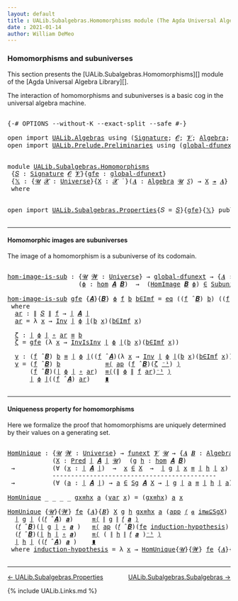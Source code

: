 ```yaml
---
layout: default
title : UALib.Subalgebras.Homomorphisms module (The Agda Universal Algebra Library)
date : 2021-01-14
author: William DeMeo
---
```


### <a id="homomorphisms-and-subuniverses">Homomorphisms and subuniverses</a>

This section presents the [UALib.Subalgebras.Homomorphisms][]  module of the [Agda Universal Algebra Library][].

The interaction of homomorphisms and subuniverses is a basic cog in the universal algebra machine.

<pre class="Agda">

<a id="457" class="Symbol">{-#</a> <a id="461" class="Keyword">OPTIONS</a> <a id="469" class="Pragma">--without-K</a> <a id="481" class="Pragma">--exact-split</a> <a id="495" class="Pragma">--safe</a> <a id="502" class="Symbol">#-}</a>

<a id="507" class="Keyword">open</a> <a id="512" class="Keyword">import</a> <a id="519" href="UALib.Algebras.html" class="Module">UALib.Algebras</a> <a id="534" class="Keyword">using</a> <a id="540" class="Symbol">(</a><a id="541" href="UALib.Algebras.Signatures.html#1457" class="Function">Signature</a><a id="550" class="Symbol">;</a> <a id="552" href="universes.html#613" class="Generalizable">𝓞</a><a id="553" class="Symbol">;</a> <a id="555" href="universes.html#617" class="Generalizable">𝓥</a><a id="556" class="Symbol">;</a> <a id="558" href="UALib.Algebras.Algebras.html#813" class="Function">Algebra</a><a id="565" class="Symbol">;</a> <a id="567" href="UALib.Algebras.Algebras.html#3579" class="Function Operator">_↠_</a><a id="570" class="Symbol">)</a>
<a id="572" class="Keyword">open</a> <a id="577" class="Keyword">import</a> <a id="584" href="UALib.Prelude.Preliminaries.html" class="Module">UALib.Prelude.Preliminaries</a> <a id="612" class="Keyword">using</a> <a id="618" class="Symbol">(</a><a id="619" href="MGS-Subsingleton-Theorems.html#3468" class="Function">global-dfunext</a><a id="633" class="Symbol">;</a> <a id="635" href="universes.html#551" class="Postulate">Universe</a><a id="643" class="Symbol">;</a> <a id="645" href="universes.html#758" class="Function Operator">_̇</a><a id="647" class="Symbol">)</a>


<a id="651" class="Keyword">module</a> <a id="658" href="UALib.Subalgebras.Homomorphisms.html" class="Module">UALib.Subalgebras.Homomorphisms</a>
 <a id="691" class="Symbol">{</a><a id="692" href="UALib.Subalgebras.Homomorphisms.html#692" class="Bound">𝑆</a> <a id="694" class="Symbol">:</a> <a id="696" href="UALib.Algebras.Signatures.html#1457" class="Function">Signature</a> <a id="706" href="universes.html#613" class="Generalizable">𝓞</a> <a id="708" href="universes.html#617" class="Generalizable">𝓥</a><a id="709" class="Symbol">}{</a><a id="711" href="UALib.Subalgebras.Homomorphisms.html#711" class="Bound">gfe</a> <a id="715" class="Symbol">:</a> <a id="717" href="MGS-Subsingleton-Theorems.html#3468" class="Function">global-dfunext</a><a id="731" class="Symbol">}</a>
 <a id="734" class="Symbol">{</a><a id="735" href="UALib.Subalgebras.Homomorphisms.html#735" class="Bound">𝕏</a> <a id="737" class="Symbol">:</a> <a id="739" class="Symbol">{</a><a id="740" href="UALib.Subalgebras.Homomorphisms.html#740" class="Bound">𝓤</a> <a id="742" href="UALib.Subalgebras.Homomorphisms.html#742" class="Bound">𝓧</a> <a id="744" class="Symbol">:</a> <a id="746" href="universes.html#551" class="Postulate">Universe</a><a id="754" class="Symbol">}{</a><a id="756" href="UALib.Subalgebras.Homomorphisms.html#756" class="Bound">X</a> <a id="758" class="Symbol">:</a> <a id="760" href="UALib.Subalgebras.Homomorphisms.html#742" class="Bound">𝓧</a> <a id="762" href="universes.html#758" class="Function Operator">̇</a> <a id="764" class="Symbol">}(</a><a id="766" href="UALib.Subalgebras.Homomorphisms.html#766" class="Bound">𝑨</a> <a id="768" class="Symbol">:</a> <a id="770" href="UALib.Algebras.Algebras.html#813" class="Function">Algebra</a> <a id="778" href="UALib.Subalgebras.Homomorphisms.html#740" class="Bound">𝓤</a> <a id="780" href="UALib.Subalgebras.Homomorphisms.html#692" class="Bound">𝑆</a><a id="781" class="Symbol">)</a> <a id="783" class="Symbol">→</a> <a id="785" href="UALib.Subalgebras.Homomorphisms.html#756" class="Bound">X</a> <a id="787" href="UALib.Algebras.Algebras.html#3579" class="Function Operator">↠</a> <a id="789" href="UALib.Subalgebras.Homomorphisms.html#766" class="Bound">𝑨</a><a id="790" class="Symbol">}</a>
 <a id="793" class="Keyword">where</a>


<a id="801" class="Keyword">open</a> <a id="806" class="Keyword">import</a> <a id="813" href="UALib.Subalgebras.Properties.html" class="Module">UALib.Subalgebras.Properties</a><a id="841" class="Symbol">{</a><a id="842" class="Argument">𝑆</a> <a id="844" class="Symbol">=</a> <a id="846" href="UALib.Subalgebras.Homomorphisms.html#692" class="Bound">𝑆</a><a id="847" class="Symbol">}{</a><a id="849" href="UALib.Subalgebras.Homomorphisms.html#711" class="Bound">gfe</a><a id="852" class="Symbol">}{</a><a id="854" href="UALib.Subalgebras.Homomorphisms.html#735" class="Bound">𝕏</a><a id="855" class="Symbol">}</a> <a id="857" class="Keyword">public</a>

</pre>

-----------------------------------

#### <a id="homomorphic-images-are-subuniverses">Homomorphic images are subuniverses</a>

The image of a homomorphism is a subuniverse of its codomain.

<pre class="Agda">

<a id="hom-image-is-sub"></a><a id="1081" href="UALib.Subalgebras.Homomorphisms.html#1081" class="Function">hom-image-is-sub</a> <a id="1098" class="Symbol">:</a> <a id="1100" class="Symbol">{</a><a id="1101" href="UALib.Subalgebras.Homomorphisms.html#1101" class="Bound">𝓤</a> <a id="1103" href="UALib.Subalgebras.Homomorphisms.html#1103" class="Bound">𝓦</a> <a id="1105" class="Symbol">:</a> <a id="1107" href="universes.html#551" class="Postulate">Universe</a><a id="1115" class="Symbol">}</a> <a id="1117" class="Symbol">→</a> <a id="1119" href="MGS-Subsingleton-Theorems.html#3468" class="Function">global-dfunext</a> <a id="1134" class="Symbol">→</a> <a id="1136" class="Symbol">{</a><a id="1137" href="UALib.Subalgebras.Homomorphisms.html#1137" class="Bound">𝑨</a> <a id="1139" class="Symbol">:</a> <a id="1141" href="UALib.Algebras.Algebras.html#813" class="Function">Algebra</a> <a id="1149" href="UALib.Subalgebras.Homomorphisms.html#1101" class="Bound">𝓤</a> <a id="1151" href="UALib.Subalgebras.Homomorphisms.html#692" class="Bound">𝑆</a><a id="1152" class="Symbol">}{</a><a id="1154" href="UALib.Subalgebras.Homomorphisms.html#1154" class="Bound">𝑩</a> <a id="1156" class="Symbol">:</a> <a id="1158" href="UALib.Algebras.Algebras.html#813" class="Function">Algebra</a> <a id="1166" href="UALib.Subalgebras.Homomorphisms.html#1103" class="Bound">𝓦</a> <a id="1168" href="UALib.Subalgebras.Homomorphisms.html#692" class="Bound">𝑆</a><a id="1169" class="Symbol">}</a>
                   <a id="1190" class="Symbol">(</a><a id="1191" href="UALib.Subalgebras.Homomorphisms.html#1191" class="Bound">ϕ</a> <a id="1193" class="Symbol">:</a> <a id="1195" href="UALib.Homomorphisms.Basic.html#2062" class="Function">hom</a> <a id="1199" href="UALib.Subalgebras.Homomorphisms.html#1137" class="Bound">𝑨</a> <a id="1201" href="UALib.Subalgebras.Homomorphisms.html#1154" class="Bound">𝑩</a><a id="1202" class="Symbol">)</a>  <a id="1205" class="Symbol">→</a>  <a id="1208" class="Symbol">(</a><a id="1209" href="UALib.Homomorphisms.HomomorphicImages.html#961" class="Function">HomImage</a> <a id="1218" href="UALib.Subalgebras.Homomorphisms.html#1154" class="Bound">𝑩</a> <a id="1220" href="UALib.Subalgebras.Homomorphisms.html#1191" class="Bound">ϕ</a><a id="1221" class="Symbol">)</a> <a id="1223" href="UALib.Relations.Unary.html#2719" class="Function Operator">∈</a> <a id="1225" href="UALib.Subalgebras.Subuniverses.html#833" class="Function">Subuniverses</a> <a id="1238" href="UALib.Subalgebras.Homomorphisms.html#1154" class="Bound">𝑩</a>

<a id="1241" href="UALib.Subalgebras.Homomorphisms.html#1081" class="Function">hom-image-is-sub</a> <a id="1258" href="UALib.Subalgebras.Homomorphisms.html#1258" class="Bound">gfe</a> <a id="1262" class="Symbol">{</a><a id="1263" href="UALib.Subalgebras.Homomorphisms.html#1263" class="Bound">𝑨</a><a id="1264" class="Symbol">}{</a><a id="1266" href="UALib.Subalgebras.Homomorphisms.html#1266" class="Bound">𝑩</a><a id="1267" class="Symbol">}</a> <a id="1269" href="UALib.Subalgebras.Homomorphisms.html#1269" class="Bound">ϕ</a> <a id="1271" href="UALib.Subalgebras.Homomorphisms.html#1271" class="Bound">f</a> <a id="1273" href="UALib.Subalgebras.Homomorphisms.html#1273" class="Bound">b</a> <a id="1275" href="UALib.Subalgebras.Homomorphisms.html#1275" class="Bound">b∈Imf</a> <a id="1281" class="Symbol">=</a> <a id="1283" href="UALib.Prelude.Inverses.html#884" class="InductiveConstructor">eq</a> <a id="1286" class="Symbol">((</a><a id="1288" href="UALib.Subalgebras.Homomorphisms.html#1271" class="Bound">f</a> <a id="1290" href="UALib.Algebras.Algebras.html#3080" class="Function Operator">̂</a> <a id="1292" href="UALib.Subalgebras.Homomorphisms.html#1266" class="Bound">𝑩</a><a id="1293" class="Symbol">)</a> <a id="1295" href="UALib.Subalgebras.Homomorphisms.html#1273" class="Bound">b</a><a id="1296" class="Symbol">)</a> <a id="1298" class="Symbol">((</a><a id="1300" href="UALib.Subalgebras.Homomorphisms.html#1271" class="Bound">f</a> <a id="1302" href="UALib.Algebras.Algebras.html#3080" class="Function Operator">̂</a> <a id="1304" href="UALib.Subalgebras.Homomorphisms.html#1263" class="Bound">𝑨</a><a id="1305" class="Symbol">)</a> <a id="1307" href="UALib.Subalgebras.Homomorphisms.html#1322" class="Function">ar</a><a id="1309" class="Symbol">)</a> <a id="1311" href="UALib.Subalgebras.Homomorphisms.html#1452" class="Function">γ</a>
 <a id="1314" class="Keyword">where</a>
  <a id="1322" href="UALib.Subalgebras.Homomorphisms.html#1322" class="Function">ar</a> <a id="1325" class="Symbol">:</a> <a id="1327" href="UALib.Prelude.Preliminaries.html#10452" class="Function Operator">∥</a> <a id="1329" href="UALib.Subalgebras.Homomorphisms.html#692" class="Bound">𝑆</a> <a id="1331" href="UALib.Prelude.Preliminaries.html#10452" class="Function Operator">∥</a> <a id="1333" href="UALib.Subalgebras.Homomorphisms.html#1271" class="Bound">f</a> <a id="1335" class="Symbol">→</a> <a id="1337" href="UALib.Prelude.Preliminaries.html#10371" class="Function Operator">∣</a> <a id="1339" href="UALib.Subalgebras.Homomorphisms.html#1263" class="Bound">𝑨</a> <a id="1341" href="UALib.Prelude.Preliminaries.html#10371" class="Function Operator">∣</a>
  <a id="1345" href="UALib.Subalgebras.Homomorphisms.html#1322" class="Function">ar</a> <a id="1348" class="Symbol">=</a> <a id="1350" class="Symbol">λ</a> <a id="1352" href="UALib.Subalgebras.Homomorphisms.html#1352" class="Bound">x</a> <a id="1354" class="Symbol">→</a> <a id="1356" href="UALib.Prelude.Inverses.html#1667" class="Function">Inv</a> <a id="1360" href="UALib.Prelude.Preliminaries.html#10371" class="Function Operator">∣</a> <a id="1362" href="UALib.Subalgebras.Homomorphisms.html#1269" class="Bound">ϕ</a> <a id="1364" href="UALib.Prelude.Preliminaries.html#10371" class="Function Operator">∣</a><a id="1365" class="Symbol">(</a><a id="1366" href="UALib.Subalgebras.Homomorphisms.html#1273" class="Bound">b</a> <a id="1368" href="UALib.Subalgebras.Homomorphisms.html#1352" class="Bound">x</a><a id="1369" class="Symbol">)(</a><a id="1371" href="UALib.Subalgebras.Homomorphisms.html#1275" class="Bound">b∈Imf</a> <a id="1377" href="UALib.Subalgebras.Homomorphisms.html#1352" class="Bound">x</a><a id="1378" class="Symbol">)</a>

  <a id="1383" href="UALib.Subalgebras.Homomorphisms.html#1383" class="Function">ζ</a> <a id="1385" class="Symbol">:</a> <a id="1387" href="UALib.Prelude.Preliminaries.html#10371" class="Function Operator">∣</a> <a id="1389" href="UALib.Subalgebras.Homomorphisms.html#1269" class="Bound">ϕ</a> <a id="1391" href="UALib.Prelude.Preliminaries.html#10371" class="Function Operator">∣</a> <a id="1393" href="MGS-MLTT.html#3813" class="Function Operator">∘</a> <a id="1395" href="UALib.Subalgebras.Homomorphisms.html#1322" class="Function">ar</a> <a id="1398" href="MGS-MLTT.html#4207" class="Datatype Operator">≡</a> <a id="1400" href="UALib.Subalgebras.Homomorphisms.html#1273" class="Bound">b</a>
  <a id="1404" href="UALib.Subalgebras.Homomorphisms.html#1383" class="Function">ζ</a> <a id="1406" class="Symbol">=</a> <a id="1408" href="UALib.Subalgebras.Homomorphisms.html#1258" class="Bound">gfe</a> <a id="1412" class="Symbol">(λ</a> <a id="1415" href="UALib.Subalgebras.Homomorphisms.html#1415" class="Bound">x</a> <a id="1417" class="Symbol">→</a> <a id="1419" href="UALib.Prelude.Inverses.html#1886" class="Function">InvIsInv</a> <a id="1428" href="UALib.Prelude.Preliminaries.html#10371" class="Function Operator">∣</a> <a id="1430" href="UALib.Subalgebras.Homomorphisms.html#1269" class="Bound">ϕ</a> <a id="1432" href="UALib.Prelude.Preliminaries.html#10371" class="Function Operator">∣</a><a id="1433" class="Symbol">(</a><a id="1434" href="UALib.Subalgebras.Homomorphisms.html#1273" class="Bound">b</a> <a id="1436" href="UALib.Subalgebras.Homomorphisms.html#1415" class="Bound">x</a><a id="1437" class="Symbol">)(</a><a id="1439" href="UALib.Subalgebras.Homomorphisms.html#1275" class="Bound">b∈Imf</a> <a id="1445" href="UALib.Subalgebras.Homomorphisms.html#1415" class="Bound">x</a><a id="1446" class="Symbol">))</a>

  <a id="1452" href="UALib.Subalgebras.Homomorphisms.html#1452" class="Function">γ</a> <a id="1454" class="Symbol">:</a> <a id="1456" class="Symbol">(</a><a id="1457" href="UALib.Subalgebras.Homomorphisms.html#1271" class="Bound">f</a> <a id="1459" href="UALib.Algebras.Algebras.html#3080" class="Function Operator">̂</a> <a id="1461" href="UALib.Subalgebras.Homomorphisms.html#1266" class="Bound">𝑩</a><a id="1462" class="Symbol">)</a> <a id="1464" href="UALib.Subalgebras.Homomorphisms.html#1273" class="Bound">b</a> <a id="1466" href="MGS-MLTT.html#4207" class="Datatype Operator">≡</a> <a id="1468" href="UALib.Prelude.Preliminaries.html#10371" class="Function Operator">∣</a> <a id="1470" href="UALib.Subalgebras.Homomorphisms.html#1269" class="Bound">ϕ</a> <a id="1472" href="UALib.Prelude.Preliminaries.html#10371" class="Function Operator">∣</a><a id="1473" class="Symbol">((</a><a id="1475" href="UALib.Subalgebras.Homomorphisms.html#1271" class="Bound">f</a> <a id="1477" href="UALib.Algebras.Algebras.html#3080" class="Function Operator">̂</a> <a id="1479" href="UALib.Subalgebras.Homomorphisms.html#1263" class="Bound">𝑨</a><a id="1480" class="Symbol">)(λ</a> <a id="1484" href="UALib.Subalgebras.Homomorphisms.html#1484" class="Bound">x</a> <a id="1486" class="Symbol">→</a> <a id="1488" href="UALib.Prelude.Inverses.html#1667" class="Function">Inv</a> <a id="1492" href="UALib.Prelude.Preliminaries.html#10371" class="Function Operator">∣</a> <a id="1494" href="UALib.Subalgebras.Homomorphisms.html#1269" class="Bound">ϕ</a> <a id="1496" href="UALib.Prelude.Preliminaries.html#10371" class="Function Operator">∣</a><a id="1497" class="Symbol">(</a><a id="1498" href="UALib.Subalgebras.Homomorphisms.html#1273" class="Bound">b</a> <a id="1500" href="UALib.Subalgebras.Homomorphisms.html#1484" class="Bound">x</a><a id="1501" class="Symbol">)(</a><a id="1503" href="UALib.Subalgebras.Homomorphisms.html#1275" class="Bound">b∈Imf</a> <a id="1509" href="UALib.Subalgebras.Homomorphisms.html#1484" class="Bound">x</a><a id="1510" class="Symbol">)))</a>
  <a id="1516" href="UALib.Subalgebras.Homomorphisms.html#1452" class="Function">γ</a> <a id="1518" class="Symbol">=</a> <a id="1520" class="Symbol">(</a><a id="1521" href="UALib.Subalgebras.Homomorphisms.html#1271" class="Bound">f</a> <a id="1523" href="UALib.Algebras.Algebras.html#3080" class="Function Operator">̂</a> <a id="1525" href="UALib.Subalgebras.Homomorphisms.html#1266" class="Bound">𝑩</a><a id="1526" class="Symbol">)</a> <a id="1528" href="UALib.Subalgebras.Homomorphisms.html#1273" class="Bound">b</a>            <a id="1541" href="MGS-MLTT.html#5997" class="Function Operator">≡⟨</a> <a id="1544" href="MGS-MLTT.html#6613" class="Function">ap</a> <a id="1547" class="Symbol">(</a><a id="1548" href="UALib.Subalgebras.Homomorphisms.html#1271" class="Bound">f</a> <a id="1550" href="UALib.Algebras.Algebras.html#3080" class="Function Operator">̂</a> <a id="1552" href="UALib.Subalgebras.Homomorphisms.html#1266" class="Bound">𝑩</a><a id="1553" class="Symbol">)(</a><a id="1555" href="UALib.Subalgebras.Homomorphisms.html#1383" class="Function">ζ</a> <a id="1557" href="MGS-MLTT.html#6125" class="Function Operator">⁻¹</a><a id="1559" class="Symbol">)</a> <a id="1561" href="MGS-MLTT.html#5997" class="Function Operator">⟩</a>
      <a id="1569" class="Symbol">(</a><a id="1570" href="UALib.Subalgebras.Homomorphisms.html#1271" class="Bound">f</a> <a id="1572" href="UALib.Algebras.Algebras.html#3080" class="Function Operator">̂</a> <a id="1574" href="UALib.Subalgebras.Homomorphisms.html#1266" class="Bound">𝑩</a><a id="1575" class="Symbol">)(</a><a id="1577" href="UALib.Prelude.Preliminaries.html#10371" class="Function Operator">∣</a> <a id="1579" href="UALib.Subalgebras.Homomorphisms.html#1269" class="Bound">ϕ</a> <a id="1581" href="UALib.Prelude.Preliminaries.html#10371" class="Function Operator">∣</a> <a id="1583" href="MGS-MLTT.html#3813" class="Function Operator">∘</a> <a id="1585" href="UALib.Subalgebras.Homomorphisms.html#1322" class="Function">ar</a><a id="1587" class="Symbol">)</a>  <a id="1590" href="MGS-MLTT.html#5997" class="Function Operator">≡⟨</a><a id="1592" class="Symbol">(</a><a id="1593" href="UALib.Prelude.Preliminaries.html#10452" class="Function Operator">∥</a> <a id="1595" href="UALib.Subalgebras.Homomorphisms.html#1269" class="Bound">ϕ</a> <a id="1597" href="UALib.Prelude.Preliminaries.html#10452" class="Function Operator">∥</a> <a id="1599" href="UALib.Subalgebras.Homomorphisms.html#1271" class="Bound">f</a> <a id="1601" href="UALib.Subalgebras.Homomorphisms.html#1322" class="Function">ar</a><a id="1603" class="Symbol">)</a><a id="1604" href="MGS-MLTT.html#6125" class="Function Operator">⁻¹</a> <a id="1607" href="MGS-MLTT.html#5997" class="Function Operator">⟩</a>
      <a id="1615" href="UALib.Prelude.Preliminaries.html#10371" class="Function Operator">∣</a> <a id="1617" href="UALib.Subalgebras.Homomorphisms.html#1269" class="Bound">ϕ</a> <a id="1619" href="UALib.Prelude.Preliminaries.html#10371" class="Function Operator">∣</a><a id="1620" class="Symbol">((</a><a id="1622" href="UALib.Subalgebras.Homomorphisms.html#1271" class="Bound">f</a> <a id="1624" href="UALib.Algebras.Algebras.html#3080" class="Function Operator">̂</a> <a id="1626" href="UALib.Subalgebras.Homomorphisms.html#1263" class="Bound">𝑨</a><a id="1627" class="Symbol">)</a> <a id="1629" href="UALib.Subalgebras.Homomorphisms.html#1322" class="Function">ar</a><a id="1631" class="Symbol">)</a>    <a id="1636" href="MGS-MLTT.html#6079" class="Function Operator">∎</a>

</pre>

-------------------------------------

#### <a id="uniqueness-property-for-homomorphisms">Uniqueness property for homomorphisms</a>

Here we formalize the proof that homomorphisms are uniquely determined by their values on a generating set.

<pre class="Agda">

<a id="HomUnique"></a><a id="1907" href="UALib.Subalgebras.Homomorphisms.html#1907" class="Function">HomUnique</a> <a id="1917" class="Symbol">:</a> <a id="1919" class="Symbol">{</a><a id="1920" href="UALib.Subalgebras.Homomorphisms.html#1920" class="Bound">𝓤</a> <a id="1922" href="UALib.Subalgebras.Homomorphisms.html#1922" class="Bound">𝓦</a> <a id="1924" class="Symbol">:</a> <a id="1926" href="universes.html#551" class="Postulate">Universe</a><a id="1934" class="Symbol">}</a> <a id="1936" class="Symbol">→</a> <a id="1938" href="MGS-FunExt-from-Univalence.html#393" class="Function">funext</a> <a id="1945" href="UALib.Subalgebras.Homomorphisms.html#708" class="Bound">𝓥</a> <a id="1947" href="UALib.Subalgebras.Homomorphisms.html#1920" class="Bound">𝓤</a> <a id="1949" class="Symbol">→</a> <a id="1951" class="Symbol">{</a><a id="1952" href="UALib.Subalgebras.Homomorphisms.html#1952" class="Bound">𝑨</a> <a id="1954" href="UALib.Subalgebras.Homomorphisms.html#1954" class="Bound">𝑩</a> <a id="1956" class="Symbol">:</a> <a id="1958" href="UALib.Algebras.Algebras.html#813" class="Function">Algebra</a> <a id="1966" href="UALib.Subalgebras.Homomorphisms.html#1920" class="Bound">𝓤</a> <a id="1968" href="UALib.Subalgebras.Homomorphisms.html#692" class="Bound">𝑆</a><a id="1969" class="Symbol">}</a>
            <a id="1983" class="Symbol">(</a><a id="1984" href="UALib.Subalgebras.Homomorphisms.html#1984" class="Bound">X</a> <a id="1986" class="Symbol">:</a> <a id="1988" href="UALib.Relations.Unary.html#1082" class="Function">Pred</a> <a id="1993" href="UALib.Prelude.Preliminaries.html#10371" class="Function Operator">∣</a> <a id="1995" href="UALib.Subalgebras.Homomorphisms.html#1952" class="Bound">𝑨</a> <a id="1997" href="UALib.Prelude.Preliminaries.html#10371" class="Function Operator">∣</a> <a id="1999" href="UALib.Subalgebras.Homomorphisms.html#1920" class="Bound">𝓤</a><a id="2000" class="Symbol">)</a>  <a id="2003" class="Symbol">(</a><a id="2004" href="UALib.Subalgebras.Homomorphisms.html#2004" class="Bound">g</a> <a id="2006" href="UALib.Subalgebras.Homomorphisms.html#2006" class="Bound">h</a> <a id="2008" class="Symbol">:</a> <a id="2010" href="UALib.Homomorphisms.Basic.html#2062" class="Function">hom</a> <a id="2014" href="UALib.Subalgebras.Homomorphisms.html#1952" class="Bound">𝑨</a> <a id="2016" href="UALib.Subalgebras.Homomorphisms.html#1954" class="Bound">𝑩</a><a id="2017" class="Symbol">)</a>
 <a id="2020" class="Symbol">→</a>          <a id="2031" class="Symbol">(∀</a> <a id="2034" class="Symbol">(</a><a id="2035" href="UALib.Subalgebras.Homomorphisms.html#2035" class="Bound">x</a> <a id="2037" class="Symbol">:</a> <a id="2039" href="UALib.Prelude.Preliminaries.html#10371" class="Function Operator">∣</a> <a id="2041" href="UALib.Subalgebras.Homomorphisms.html#1952" class="Bound">𝑨</a> <a id="2043" href="UALib.Prelude.Preliminaries.html#10371" class="Function Operator">∣</a><a id="2044" class="Symbol">)</a>  <a id="2047" class="Symbol">→</a>  <a id="2050" href="UALib.Subalgebras.Homomorphisms.html#2035" class="Bound">x</a> <a id="2052" href="UALib.Relations.Unary.html#2719" class="Function Operator">∈</a> <a id="2054" href="UALib.Subalgebras.Homomorphisms.html#1984" class="Bound">X</a>  <a id="2057" class="Symbol">→</a>  <a id="2060" href="UALib.Prelude.Preliminaries.html#10371" class="Function Operator">∣</a> <a id="2062" href="UALib.Subalgebras.Homomorphisms.html#2004" class="Bound">g</a> <a id="2064" href="UALib.Prelude.Preliminaries.html#10371" class="Function Operator">∣</a> <a id="2066" href="UALib.Subalgebras.Homomorphisms.html#2035" class="Bound">x</a> <a id="2068" href="MGS-MLTT.html#4207" class="Datatype Operator">≡</a> <a id="2070" href="UALib.Prelude.Preliminaries.html#10371" class="Function Operator">∣</a> <a id="2072" href="UALib.Subalgebras.Homomorphisms.html#2006" class="Bound">h</a> <a id="2074" href="UALib.Prelude.Preliminaries.html#10371" class="Function Operator">∣</a> <a id="2076" href="UALib.Subalgebras.Homomorphisms.html#2035" class="Bound">x</a><a id="2077" class="Symbol">)</a>
            <a id="2091" class="Comment">--------------------------------------------</a>
 <a id="2137" class="Symbol">→</a>          <a id="2148" class="Symbol">(∀</a> <a id="2151" class="Symbol">(</a><a id="2152" href="UALib.Subalgebras.Homomorphisms.html#2152" class="Bound">a</a> <a id="2154" class="Symbol">:</a> <a id="2156" href="UALib.Prelude.Preliminaries.html#10371" class="Function Operator">∣</a> <a id="2158" href="UALib.Subalgebras.Homomorphisms.html#1952" class="Bound">𝑨</a> <a id="2160" href="UALib.Prelude.Preliminaries.html#10371" class="Function Operator">∣</a><a id="2161" class="Symbol">)</a> <a id="2163" class="Symbol">→</a> <a id="2165" href="UALib.Subalgebras.Homomorphisms.html#2152" class="Bound">a</a> <a id="2167" href="UALib.Relations.Unary.html#2719" class="Function Operator">∈</a> <a id="2169" href="UALib.Subalgebras.Generation.html#1100" class="Datatype">Sg</a> <a id="2172" href="UALib.Subalgebras.Homomorphisms.html#1952" class="Bound">𝑨</a> <a id="2174" href="UALib.Subalgebras.Homomorphisms.html#1984" class="Bound">X</a> <a id="2176" class="Symbol">→</a> <a id="2178" href="UALib.Prelude.Preliminaries.html#10371" class="Function Operator">∣</a> <a id="2180" href="UALib.Subalgebras.Homomorphisms.html#2004" class="Bound">g</a> <a id="2182" href="UALib.Prelude.Preliminaries.html#10371" class="Function Operator">∣</a> <a id="2184" href="UALib.Subalgebras.Homomorphisms.html#2152" class="Bound">a</a> <a id="2186" href="MGS-MLTT.html#4207" class="Datatype Operator">≡</a> <a id="2188" href="UALib.Prelude.Preliminaries.html#10371" class="Function Operator">∣</a> <a id="2190" href="UALib.Subalgebras.Homomorphisms.html#2006" class="Bound">h</a> <a id="2192" href="UALib.Prelude.Preliminaries.html#10371" class="Function Operator">∣</a> <a id="2194" href="UALib.Subalgebras.Homomorphisms.html#2152" class="Bound">a</a><a id="2195" class="Symbol">)</a>

<a id="2198" href="UALib.Subalgebras.Homomorphisms.html#1907" class="Function">HomUnique</a> <a id="2208" class="Symbol">_</a> <a id="2210" class="Symbol">_</a> <a id="2212" class="Symbol">_</a> <a id="2214" class="Symbol">_</a> <a id="2216" href="UALib.Subalgebras.Homomorphisms.html#2216" class="Bound">gx≡hx</a> <a id="2222" href="UALib.Subalgebras.Homomorphisms.html#2222" class="Bound">a</a> <a id="2224" class="Symbol">(</a><a id="2225" href="UALib.Subalgebras.Generation.html#1193" class="InductiveConstructor">var</a> <a id="2229" href="UALib.Subalgebras.Homomorphisms.html#2229" class="Bound">x</a><a id="2230" class="Symbol">)</a> <a id="2232" class="Symbol">=</a> <a id="2234" class="Symbol">(</a><a id="2235" href="UALib.Subalgebras.Homomorphisms.html#2216" class="Bound">gx≡hx</a><a id="2240" class="Symbol">)</a> <a id="2242" href="UALib.Subalgebras.Homomorphisms.html#2222" class="Bound">a</a> <a id="2244" href="UALib.Subalgebras.Homomorphisms.html#2229" class="Bound">x</a>

<a id="2247" href="UALib.Subalgebras.Homomorphisms.html#1907" class="Function">HomUnique</a> <a id="2257" class="Symbol">{</a><a id="2258" href="UALib.Subalgebras.Homomorphisms.html#2258" class="Bound">𝓤</a><a id="2259" class="Symbol">}{</a><a id="2261" href="UALib.Subalgebras.Homomorphisms.html#2261" class="Bound">𝓦</a><a id="2262" class="Symbol">}</a> <a id="2264" href="UALib.Subalgebras.Homomorphisms.html#2264" class="Bound">fe</a> <a id="2267" class="Symbol">{</a><a id="2268" href="UALib.Subalgebras.Homomorphisms.html#2268" class="Bound">𝑨</a><a id="2269" class="Symbol">}{</a><a id="2271" href="UALib.Subalgebras.Homomorphisms.html#2271" class="Bound">𝑩</a><a id="2272" class="Symbol">}</a> <a id="2274" href="UALib.Subalgebras.Homomorphisms.html#2274" class="Bound">X</a> <a id="2276" href="UALib.Subalgebras.Homomorphisms.html#2276" class="Bound">g</a> <a id="2278" href="UALib.Subalgebras.Homomorphisms.html#2278" class="Bound">h</a> <a id="2280" href="UALib.Subalgebras.Homomorphisms.html#2280" class="Bound">gx≡hx</a> <a id="2286" href="UALib.Subalgebras.Homomorphisms.html#2286" class="Bound">a</a> <a id="2288" class="Symbol">(</a><a id="2289" href="UALib.Subalgebras.Generation.html#1228" class="InductiveConstructor">app</a> <a id="2293" href="UALib.Subalgebras.Homomorphisms.html#2293" class="Bound">𝑓</a> <a id="2295" href="UALib.Subalgebras.Homomorphisms.html#2295" class="Bound">𝒂</a> <a id="2297" href="UALib.Subalgebras.Homomorphisms.html#2297" class="Bound">im𝒂⊆SgX</a><a id="2304" class="Symbol">)</a> <a id="2306" class="Symbol">=</a>
  <a id="2310" href="UALib.Prelude.Preliminaries.html#10371" class="Function Operator">∣</a> <a id="2312" href="UALib.Subalgebras.Homomorphisms.html#2276" class="Bound">g</a> <a id="2314" href="UALib.Prelude.Preliminaries.html#10371" class="Function Operator">∣</a> <a id="2316" class="Symbol">((</a><a id="2318" href="UALib.Subalgebras.Homomorphisms.html#2293" class="Bound">𝑓</a> <a id="2320" href="UALib.Algebras.Algebras.html#3080" class="Function Operator">̂</a> <a id="2322" href="UALib.Subalgebras.Homomorphisms.html#2268" class="Bound">𝑨</a><a id="2323" class="Symbol">)</a> <a id="2325" href="UALib.Subalgebras.Homomorphisms.html#2295" class="Bound">𝒂</a><a id="2326" class="Symbol">)</a>     <a id="2332" href="MGS-MLTT.html#5997" class="Function Operator">≡⟨</a> <a id="2335" href="UALib.Prelude.Preliminaries.html#10452" class="Function Operator">∥</a> <a id="2337" href="UALib.Subalgebras.Homomorphisms.html#2276" class="Bound">g</a> <a id="2339" href="UALib.Prelude.Preliminaries.html#10452" class="Function Operator">∥</a> <a id="2341" href="UALib.Subalgebras.Homomorphisms.html#2293" class="Bound">𝑓</a> <a id="2343" href="UALib.Subalgebras.Homomorphisms.html#2295" class="Bound">𝒂</a> <a id="2345" href="MGS-MLTT.html#5997" class="Function Operator">⟩</a>
  <a id="2349" class="Symbol">(</a><a id="2350" href="UALib.Subalgebras.Homomorphisms.html#2293" class="Bound">𝑓</a> <a id="2352" href="UALib.Algebras.Algebras.html#3080" class="Function Operator">̂</a> <a id="2354" href="UALib.Subalgebras.Homomorphisms.html#2271" class="Bound">𝑩</a><a id="2355" class="Symbol">)(</a><a id="2357" href="UALib.Prelude.Preliminaries.html#10371" class="Function Operator">∣</a> <a id="2359" href="UALib.Subalgebras.Homomorphisms.html#2276" class="Bound">g</a> <a id="2361" href="UALib.Prelude.Preliminaries.html#10371" class="Function Operator">∣</a> <a id="2363" href="MGS-MLTT.html#3813" class="Function Operator">∘</a> <a id="2365" href="UALib.Subalgebras.Homomorphisms.html#2295" class="Bound">𝒂</a> <a id="2367" class="Symbol">)</a>   <a id="2371" href="MGS-MLTT.html#5997" class="Function Operator">≡⟨</a> <a id="2374" href="MGS-MLTT.html#6613" class="Function">ap</a> <a id="2377" class="Symbol">(</a><a id="2378" href="UALib.Subalgebras.Homomorphisms.html#2293" class="Bound">𝑓</a> <a id="2380" href="UALib.Algebras.Algebras.html#3080" class="Function Operator">̂</a> <a id="2382" href="UALib.Subalgebras.Homomorphisms.html#2271" class="Bound">𝑩</a><a id="2383" class="Symbol">)(</a><a id="2385" href="UALib.Subalgebras.Homomorphisms.html#2264" class="Bound">fe</a> <a id="2388" href="UALib.Subalgebras.Homomorphisms.html#2490" class="Function">induction-hypothesis</a><a id="2408" class="Symbol">)</a> <a id="2410" href="MGS-MLTT.html#5997" class="Function Operator">⟩</a>
  <a id="2414" class="Symbol">(</a><a id="2415" href="UALib.Subalgebras.Homomorphisms.html#2293" class="Bound">𝑓</a> <a id="2417" href="UALib.Algebras.Algebras.html#3080" class="Function Operator">̂</a> <a id="2419" href="UALib.Subalgebras.Homomorphisms.html#2271" class="Bound">𝑩</a><a id="2420" class="Symbol">)(</a><a id="2422" href="UALib.Prelude.Preliminaries.html#10371" class="Function Operator">∣</a> <a id="2424" href="UALib.Subalgebras.Homomorphisms.html#2278" class="Bound">h</a> <a id="2426" href="UALib.Prelude.Preliminaries.html#10371" class="Function Operator">∣</a> <a id="2428" href="MGS-MLTT.html#3813" class="Function Operator">∘</a> <a id="2430" href="UALib.Subalgebras.Homomorphisms.html#2295" class="Bound">𝒂</a><a id="2431" class="Symbol">)</a>    <a id="2436" href="MGS-MLTT.html#5997" class="Function Operator">≡⟨</a> <a id="2439" class="Symbol">(</a> <a id="2441" href="UALib.Prelude.Preliminaries.html#10452" class="Function Operator">∥</a> <a id="2443" href="UALib.Subalgebras.Homomorphisms.html#2278" class="Bound">h</a> <a id="2445" href="UALib.Prelude.Preliminaries.html#10452" class="Function Operator">∥</a> <a id="2447" href="UALib.Subalgebras.Homomorphisms.html#2293" class="Bound">𝑓</a> <a id="2449" href="UALib.Subalgebras.Homomorphisms.html#2295" class="Bound">𝒂</a> <a id="2451" class="Symbol">)</a><a id="2452" href="MGS-MLTT.html#6125" class="Function Operator">⁻¹</a> <a id="2455" href="MGS-MLTT.html#5997" class="Function Operator">⟩</a>
  <a id="2459" href="UALib.Prelude.Preliminaries.html#10371" class="Function Operator">∣</a> <a id="2461" href="UALib.Subalgebras.Homomorphisms.html#2278" class="Bound">h</a> <a id="2463" href="UALib.Prelude.Preliminaries.html#10371" class="Function Operator">∣</a> <a id="2465" class="Symbol">((</a><a id="2467" href="UALib.Subalgebras.Homomorphisms.html#2293" class="Bound">𝑓</a> <a id="2469" href="UALib.Algebras.Algebras.html#3080" class="Function Operator">̂</a> <a id="2471" href="UALib.Subalgebras.Homomorphisms.html#2268" class="Bound">𝑨</a><a id="2472" class="Symbol">)</a> <a id="2474" href="UALib.Subalgebras.Homomorphisms.html#2295" class="Bound">𝒂</a> <a id="2476" class="Symbol">)</a>    <a id="2481" href="MGS-MLTT.html#6079" class="Function Operator">∎</a>
 <a id="2484" class="Keyword">where</a> <a id="2490" href="UALib.Subalgebras.Homomorphisms.html#2490" class="Function">induction-hypothesis</a> <a id="2511" class="Symbol">=</a> <a id="2513" class="Symbol">λ</a> <a id="2515" href="UALib.Subalgebras.Homomorphisms.html#2515" class="Bound">x</a> <a id="2517" class="Symbol">→</a> <a id="2519" href="UALib.Subalgebras.Homomorphisms.html#1907" class="Function">HomUnique</a><a id="2528" class="Symbol">{</a><a id="2529" href="UALib.Subalgebras.Homomorphisms.html#2258" class="Bound">𝓤</a><a id="2530" class="Symbol">}{</a><a id="2532" href="UALib.Subalgebras.Homomorphisms.html#2261" class="Bound">𝓦</a><a id="2533" class="Symbol">}</a> <a id="2535" href="UALib.Subalgebras.Homomorphisms.html#2264" class="Bound">fe</a> <a id="2538" class="Symbol">{</a><a id="2539" href="UALib.Subalgebras.Homomorphisms.html#2268" class="Bound">𝑨</a><a id="2540" class="Symbol">}{</a><a id="2542" href="UALib.Subalgebras.Homomorphisms.html#2271" class="Bound">𝑩</a><a id="2543" class="Symbol">}</a> <a id="2545" href="UALib.Subalgebras.Homomorphisms.html#2274" class="Bound">X</a> <a id="2547" href="UALib.Subalgebras.Homomorphisms.html#2276" class="Bound">g</a> <a id="2549" href="UALib.Subalgebras.Homomorphisms.html#2278" class="Bound">h</a> <a id="2551" href="UALib.Subalgebras.Homomorphisms.html#2280" class="Bound">gx≡hx</a> <a id="2557" class="Symbol">(</a><a id="2558" href="UALib.Subalgebras.Homomorphisms.html#2295" class="Bound">𝒂</a> <a id="2560" href="UALib.Subalgebras.Homomorphisms.html#2515" class="Bound">x</a><a id="2561" class="Symbol">)</a> <a id="2563" class="Symbol">(</a> <a id="2565" href="UALib.Subalgebras.Homomorphisms.html#2297" class="Bound">im𝒂⊆SgX</a> <a id="2573" href="UALib.Subalgebras.Homomorphisms.html#2515" class="Bound">x</a> <a id="2575" class="Symbol">)</a>

</pre>

---------------------------------

[← UALib.Subalgebras.Properties](UALib.Subalgebras.Properties.html)
<span style="float:right;">[UALib.Subalgebras.Subalgebras →](UALib.Subalgebras.Subalgebras.html)</span>

{% include UALib.Links.md %}
